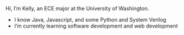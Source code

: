  Hi, I’m Kelly, an ECE major at the University of Washington.
- I know Java, Javascript, and some Python and System Verilog
- I’m currently learning software development and web development


<!---
kellyw03/kellyw03 is a ✨ special ✨ repository because its `README.md` (this file) appears on your GitHub profile.
You can click the Preview link to take a look at your changes.
--->
